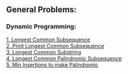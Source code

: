 ## General Problems:

### Dynamic Programming:
[1. Longest Common Subsequence](./general/dynamic_programming/longest_common_subsequence.html) \
[2. Print Longest Common Subsequence](./general/dynamic_programming/print_longest_common_subsequence.html) \
[3. Longest Common Substring](./general/dynamic_programming/longest_common_subsequence.html) \
[4. Longest Common Palindromic Subsequence](./general/dynamic_programming/longest_common_palindromic_subsequence.html) \
[5. Min Insertions to make Palindromic](./general/dynamic_programming/min_insertions_to_make_string_pali.md)
